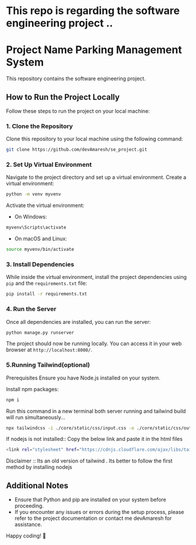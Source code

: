 # This repo is regarding the software engineering project ..

# Project Name Parking Management System
This repository contains the software engineering project.

## How to Run the Project Locally

Follow these steps to run the project on your local machine:

### 1. Clone the Repository

Clone this repository to your local machine using the following command:

```bash
git clone https://github.com/devAmaresh/se_project.git
```

### 2. Set Up Virtual Environment

Navigate to the project directory and set up a virtual environment.
Create a virtual environment:

```bash
python -m venv myvenv
```

Activate the virtual environment:

- On Windows:
```bash
myvenv\Scripts\activate
```

- On macOS and Linux:
```bash
source myvenv/bin/activate
```

### 3. Install Dependencies

While inside the virtual environment, install the project dependencies using `pip` and the `requirements.txt` file:

```bash
pip install -r requirements.txt
```

### 4. Run the Server

Once all dependencies are installed, you can run the server:

```bash
python manage.py runserver
```
The project should now be running locally. You can access it in your web browser at `http://localhost:8000/`.

### 5.Running Tailwind(optional)

Prerequisites
Ensure you have Node.js installed on your system.

Install npm packages:
```bash
npm i
```
Run this command in a new terminal both server running and tailwind build will run simultaneously...
```bash
npx tailwindcss -i ./core/static/css/input.css -o ./core/static/css/output.css --watch
```
If nodejs is not installed::
Copy the below link and paste it in the html files 
```bash
<link rel="stylesheet" href="https://cdnjs.cloudflare.com/ajax/libs/tailwindcss/2.2.19/tailwind.min.css" integrity="sha512-wnea99uKIC3TJF7v4eKk4Y+lMz2Mklv18+r4na2Gn1abDRPPOeef95xTzdwGD9e6zXJBteMIhZ1+68QC5byJZw==" crossorigin="anonymous" referrerpolicy="no-referrer" />
```
Disclaimer :: Its an old version of tailwind . Its better to follow the first method by installing nodejs
## Additional Notes

- Ensure that Python and pip are installed on your system before proceeding.
- If you encounter any issues or errors during the setup process, please refer to the project documentation or contact me devAmaresh for assistance.

Happy coding! 🚀
